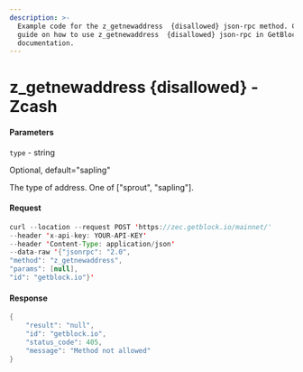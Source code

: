 ```yaml
---
description: >-
  Example code for the z_getnewaddress  {disallowed} json-rpc method. Сomplete
  guide on how to use z_getnewaddress  {disallowed} json-rpc in GetBlock.io Web3
  documentation.
---
```


# z\_getnewaddress {disallowed} - Zcash

#### Parameters

`type` - string

Optional, default="sapling"

The type of address. One of \["sprout", "sapling"].

#### Request

```java
curl --location --request POST 'https://zec.getblock.io/mainnet/' 
--header 'x-api-key: YOUR-API-KEY' 
--header 'Content-Type: application/json' 
--data-raw '{"jsonrpc": "2.0",
"method": "z_getnewaddress",
"params": [null],
"id": "getblock.io"}'
```

#### Response

```java
{
    "result": "null",
    "id": "getblock.io",
    "status_code": 405,
    "message": "Method not allowed"
}
```
